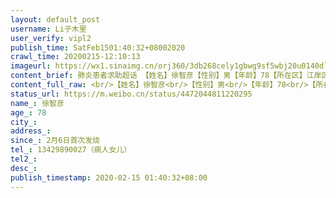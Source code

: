 ```yaml
---
layout: default_post
username: Li子木里
user_verify: vipl2
publish_time: SatFeb1501:40:32+08002020
crawl_time: 20200215-12:10:13
imageurl: https://wx1.sinaimg.cn/orj360/3db268cely1gbwg9sf5wbj20u0140dl2.jpg,https://wx3.sinaimg.cn/orj360/3db268cely1gbwg9sqp11j20u0140jwf.jpg,https://wx3.sinaimg.cn/orj360/3db268cely1gbwg9s4k54j20u01400vl.jpg,https://wx3.sinaimg.cn/orj360/3db268cely1gbwg9t0rcrj20u0140whu.jpg
content_brief: 肺炎患者求助超话 【姓名】徐智彦【性别】男【年龄】78【所在区】江岸区【所在社区】后湖苑社区【详细地址】瑞景天成1栋903【患病时间】2月6日首次发烧【核酸检查】无【联系方式】13429890027（病人女儿）【病情详细描述】从1月20日至今有咳嗽症状，咳嗽有痰2月6日下午五点左右首次发 ...全文
content_full_raw: <br/>【姓名】徐智彦<br/>【性别】男<br/>【年龄】78<br/>【所在区】江岸区<br/>【所在社区】后湖苑社区<br/>【详细地址】瑞景天成1栋903<br/>【患病时间】2月6日首次发烧<br/>【核酸检查】无<br/>【联系方式】13429890027（病人女儿）<br/>【病情详细描述】<br/>从1月20日至今有咳嗽症状，咳嗽有痰<br/>2月6日下午五点左右首次发烧，发烧至38.4°<br/>2月7日上午八点半左右退烧至36.7°<br/>2月12日一直低烧升温至38.1°<br/>2月13日一直低烧在37.5°左右<br/>【需要床位量】1<br/>帮朋友求助，她一个女孩照顾74岁已经感染的爸爸和92岁年迈的伯伯，真的非常辛苦，这两天联系了各种渠道，都没有给明确的回答，只让在家等，病人现在的身体情况在家等只能等死了，没有人该被抛弃呀！！求各位有床位渠道的亲，联系上面的电话！感谢感谢🙏
status_url: https://m.weibo.cn/status/4472044811220295
name_: 徐智彦
age_: 78
city_: 
address_: 
since_: 2月6日首次发烧
tel_: 13429890027（病人女儿）
tel2_: 
desc_: 
publish_timestamp: 2020-02-15 01:40:32+08:00
---
```

